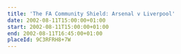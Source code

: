 ```yaml
---
title: 'The FA Community Shield: Arsenal v Liverpool'
date: 2002-08-11T15:00:00+01:00
start: 2002-08-11T15:00:00+01:00
end: 2002-08-11T16:45:00+01:00
placeId: 9C3RFRH8+7W
---
```

